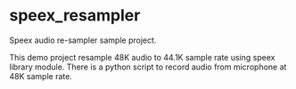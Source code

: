 # speex_resampler
Speex audio re-sampler sample project.

This demo project resample 48K audio to 44.1K sample rate using speex library module.
There is a python script to record audio from microphone at 48K sample rate.
